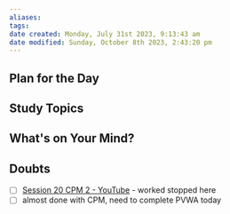 ```yaml
---
aliases: 
tags: 
date created: Monday, July 31st 2023, 9:13:43 am
date modified: Sunday, October 8th 2023, 2:43:20 pm
---
```


## Plan for the Day

## Study Topics

## What's on Your Mind?

## Doubts

- [ ] [Session 20 CPM 2 - YouTube](https://www.youtube.com/watch?v=1K07sGrUukg&t=3224s) - worked stopped here  
- [ ] almost done with CPM, need to complete PVWA today  
